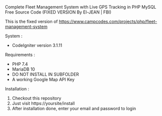 Complete Fleet Management System with Live GPS Tracking in PHP MySQL Free Source Code (FIXED VERSION By El-JEAN | FBI)

This is the fixed version of https://www.campcodes.com/projects/php/fleet-management-system

System :
- CodeIgniter version 3.1.11

Requirements :
- PHP 7.4
- MariaDB 10
- DO NOT INSTALL IN SUBFOLDER
- A working Google Map API Key

Installation :
1. Checkout this repository
2. Just visit https://yoursite/install
3. After installation done, enter your email and password to login